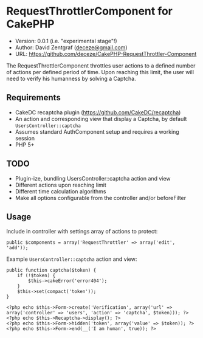 # RequestThrottlerComponent for CakePHP

* Version: 0.0.1 (i.e. "experimental stage"!)
* Author: David Zentgraf (deceze@gmail.com)
* URL: https://github.com/deceze/CakePHP-RequestThrottler-Component

The RequestThrottlerComponent throttles user actions to a defined number of actions per defined period of time.
Upon reaching this limit, the user will need to verify his humanness by solving a Captcha.

## Requirements

* CakeDC recaptcha plugin (https://github.com/CakeDC/recaptcha)
* An action and corresponding view that display a Captcha, by default `UsersController::captcha`
* Assumes standard AuthComponent setup and requires a working session
* PHP 5+

## TODO

* Plugin-ize, bundling UsersController::captcha action and view
* Different actions upon reaching limit
* Different time calculation algorithms
* Make all options configurable from the controller and/or beforeFilter

## Usage

Include in controller with settings array of actions to protect:

    public $components = array('RequestThrottler' => array('edit', 'add'));

Example `UsersController::captcha` action and view:

    public function captcha($token) {
        if (!$token) {
            $this->cakeError('error404');
        }
        $this->set(compact('token'));
    }

    <?php echo $this->Form->create('Verification', array('url' => array('controller' => 'users', 'action' => 'captcha', $token))); ?>
    <?php echo $this->Recaptcha->display(); ?>
    <?php echo $this->Form->hidden('token', array('value' => $token)); ?>
    <?php echo $this->Form->end(__('I am human', true)); ?>
